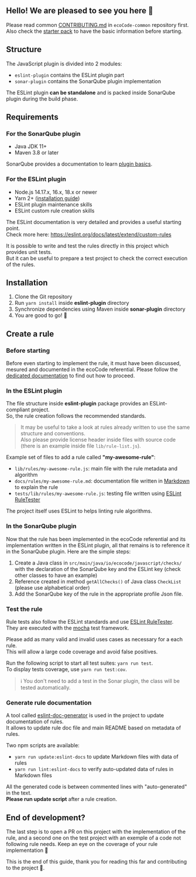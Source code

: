 ## Hello! We are pleased to see you here 👋

Please read
common [CONTRIBUTING.md](https://github.com/green-code-initiative/ecoCode-common/blob/main/doc/CONTRIBUTING.md)
in `ecoCode-common` repository first.\
Also check the [starter pack](https://github.com/green-code-initiative/ecoCode-common/blob/main/doc/starter-pack.md) to
have the basic information before starting.

## Structure

The JavaScript plugin is divided into 2 modules:

- `eslint-plugin` contains the ESLint plugin part
- `sonar-plugin` contains the SonarQube plugin implementation

The ESLint plugin **can be standalone** and is packed inside SonarQube plugin during the build phase.

## Requirements

### For the SonarQube plugin

- Java JDK 11+
- Maven 3.8 or later

SonarQube provides a documentation to
learn [plugin basics](https://docs.sonarqube.org/latest/extension-guide/developing-a-plugin/plugin-basics/).

### For the ESLint plugin

- Node.js 14.17.x, 16.x, 18.x or newer
- Yarn 2+ ([installation guide](https://yarnpkg.com/getting-started/install))
- ESLint plugin maintenance skills
- ESLint custom rule creation skills

The ESLint documentation is very detailed and provides a useful starting point.\
Check more here: https://eslint.org/docs/latest/extend/custom-rules

It is possible to write and test the rules directly in this project which provides unit tests.\
But it can be useful to prepare a test project to check the correct execution of the rules.

## Installation

1. Clone the Git repository
2. Run `yarn install` inside **eslint-plugin** directory
3. Synchronize dependencies using Maven inside **sonar-plugin** directory
4. You are good to go! 🚀

## Create a rule

### Before starting

Before even starting to implement the rule, it must have been discussed, mesured and documented in the ecoCode
referential. Please follow
the [dedicated documentation](https://github.com/green-code-initiative/ecoCode/blob/main/ecocode-rules-specifications/README.md)
to find out how to proceed.

### In the ESLint plugin

The file structure inside **eslint-plugin** package provides an ESLint-compliant project.\
So, the rule creation follows the recommended standards.

> It may be useful to take a look at rules already written to use the same structure and conventions.\
> Also please provide license header inside files with source code (there is an example inside file `lib/rule-list.js`).

Example set of files to add a rule called **"my-awesome-rule"**:

- `lib/rules/my-awesome-rule.js`: main file with the rule metadata and algorithm
- `docs/rules/my-awesome-rule.md`: documentation file written in [Markdown](https://www.markdownguide.org/cheat-sheet/)
  to explain the rule
- `tests/lib/rules/my-awesome-rule.js`: testing file written
  using [ESLint RuleTester](https://eslint.org/docs/latest/integrate/nodejs-api#ruletester)

The project itself uses ESLint to helps linting rule algorithms.

### In the SonarQube plugin

Now that the rule has been implemented in the ecoCode referential and its implementation written in the ESLint plugin,
all that remains is to reference it in the SonarQube plugin. Here are the simple steps:

1. Create a Java class in `src/main/java/io/ecocode/javascript/checks/` with the declaration of the SonarQube key and
   the ESLint key (check other classes to have an example)
2. Reference created in method `getAllChecks()` of Java class `CheckList` (please use alphabetical order)
3. Add the SonarQube key of the rule in the appropriate profile Json file.

### Test the rule

Rule tests also follow the ESLint standards and
use [ESLint RuleTester](https://eslint.org/docs/latest/integrate/nodejs-api#ruletester).\
They are executed with the [mocha](https://mochajs.org/) test framework.

Please add as many valid and invalid uses cases as necessary for a each rule.\
This will allow a large code coverage and avoid false positives.

Run the following script to start all test suites: `yarn run test`.\
To display tests coverage, use `yarn run test:cov`.

> ℹ You don't need to add a test in the Sonar plugin, the class will be tested automatically.

### Generate rule documentation

A tool called [eslint-doc-generator](https://github.com/bmish/eslint-doc-generator) is used in the project to update
documentation of rules.\
It allows to update rule doc file and main README based on metadata of rules.

Two npm scripts are available:

- `yarn run update:eslint-docs` to update Markdown files with data of rules
- `yarn run lint:eslint-docs` to verify auto-updated data of rules in Markdown files

All the generated code is between commented lines with "auto-generated" in the text.\
**Please run update script** after a rule creation.

## End of development?

The last step is to open a PR on this project with the implementation of the rule, and a second one on the test
project with an exemple of a code not following rule needs. Keep an eye on the coverage of your rule implementation 👀

This is the end of this guide, thank you for reading this far and contributing to the project 🙏.
